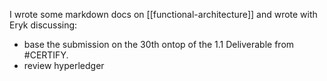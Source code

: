 I wrote some markdown docs on [[functional-architecture]] and wrote with Eryk discussing:
- base the submission on the 30th ontop of the 1.1 Deliverable from #CERTIFY.
- review hyperledger
